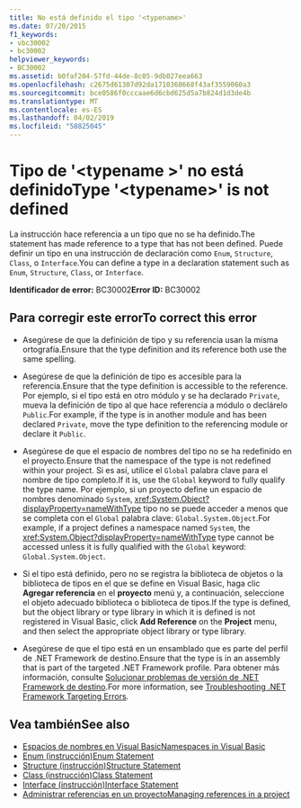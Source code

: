 ```yaml
---
title: No está definido el tipo '<typename>'
ms.date: 07/20/2015
f1_keywords:
- vbc30002
- bc30002
helpviewer_keywords:
- BC30002
ms.assetid: b0faf204-57fd-44de-8c05-9db027eea663
ms.openlocfilehash: c2675d61307d92da1710368668f43af3559060a3
ms.sourcegitcommit: bce0586f0cccaae6d6cbd625d5a7b824d1d3de4b
ms.translationtype: MT
ms.contentlocale: es-ES
ms.lasthandoff: 04/02/2019
ms.locfileid: "58825045"
---
```

# <a name="type-typename-is-not-defined"></a><span data-ttu-id="18490-102">Tipo de '\<typename >' no está definido</span><span class="sxs-lookup"><span data-stu-id="18490-102">Type '\<typename>' is not defined</span></span>
<span data-ttu-id="18490-103">La instrucción hace referencia a un tipo que no se ha definido.</span><span class="sxs-lookup"><span data-stu-id="18490-103">The statement has made reference to a type that has not been defined.</span></span> <span data-ttu-id="18490-104">Puede definir un tipo en una instrucción de declaración como `Enum`, `Structure`, `Class`, o `Interface`.</span><span class="sxs-lookup"><span data-stu-id="18490-104">You can define a type in a declaration statement such as `Enum`, `Structure`, `Class`, or `Interface`.</span></span>  
  
 <span data-ttu-id="18490-105">**Identificador de error:** BC30002</span><span class="sxs-lookup"><span data-stu-id="18490-105">**Error ID:** BC30002</span></span>  
  
## <a name="to-correct-this-error"></a><span data-ttu-id="18490-106">Para corregir este error</span><span class="sxs-lookup"><span data-stu-id="18490-106">To correct this error</span></span>  
  
-   <span data-ttu-id="18490-107">Asegúrese de que la definición de tipo y su referencia usan la misma ortografía.</span><span class="sxs-lookup"><span data-stu-id="18490-107">Ensure that the type definition and its reference both use the same spelling.</span></span>  
  
-   <span data-ttu-id="18490-108">Asegúrese de que la definición de tipo es accesible para la referencia.</span><span class="sxs-lookup"><span data-stu-id="18490-108">Ensure that the type definition is accessible to the reference.</span></span> <span data-ttu-id="18490-109">Por ejemplo, si el tipo está en otro módulo y se ha declarado `Private`, mueva la definición de tipo al que hace referencia a módulo o declárelo `Public`.</span><span class="sxs-lookup"><span data-stu-id="18490-109">For example, if the type is in another module and has been declared `Private`, move the type definition to the referencing module or declare it `Public`.</span></span>  
  
-   <span data-ttu-id="18490-110">Asegúrese de que el espacio de nombres del tipo no se ha redefinido en el proyecto.</span><span class="sxs-lookup"><span data-stu-id="18490-110">Ensure that the namespace of the type is not redefined within your project.</span></span> <span data-ttu-id="18490-111">Si es así, utilice el `Global` palabra clave para el nombre de tipo completo.</span><span class="sxs-lookup"><span data-stu-id="18490-111">If it is, use the `Global` keyword to fully qualify the type name.</span></span> <span data-ttu-id="18490-112">Por ejemplo, si un proyecto define un espacio de nombres denominado `System`, <xref:System.Object?displayProperty=nameWithType> tipo no se puede acceder a menos que se completa con el `Global` palabra clave: `Global.System.Object`.</span><span class="sxs-lookup"><span data-stu-id="18490-112">For example, if a project defines a namespace named `System`, the <xref:System.Object?displayProperty=nameWithType> type cannot be accessed unless it is fully qualified with the `Global` keyword: `Global.System.Object`.</span></span>  
  
-   <span data-ttu-id="18490-113">Si el tipo está definido, pero no se registra la biblioteca de objetos o la biblioteca de tipos en el que se define en Visual Basic, haga clic **Agregar referencia** en el **proyecto** menú y, a continuación, seleccione el objeto adecuado biblioteca o biblioteca de tipos.</span><span class="sxs-lookup"><span data-stu-id="18490-113">If the type is defined, but the object library or type library in which it is defined is not registered in Visual Basic, click **Add Reference** on the **Project** menu, and then select the appropriate object library or type library.</span></span>  
  
-   <span data-ttu-id="18490-114">Asegúrese de que el tipo está en un ensamblado que es parte del perfil de .NET Framework de destino.</span><span class="sxs-lookup"><span data-stu-id="18490-114">Ensure that the type is in an assembly that is part of the targeted .NET Framework profile.</span></span> <span data-ttu-id="18490-115">Para obtener más información, consulte [Solucionar problemas de versión de .NET Framework de destino](/visualstudio/msbuild/troubleshooting-dotnet-framework-targeting-errors).</span><span class="sxs-lookup"><span data-stu-id="18490-115">For more information, see [Troubleshooting .NET Framework Targeting Errors](/visualstudio/msbuild/troubleshooting-dotnet-framework-targeting-errors).</span></span>  
  
## <a name="see-also"></a><span data-ttu-id="18490-116">Vea también</span><span class="sxs-lookup"><span data-stu-id="18490-116">See also</span></span>

- [<span data-ttu-id="18490-117">Espacios de nombres en Visual Basic</span><span class="sxs-lookup"><span data-stu-id="18490-117">Namespaces in Visual Basic</span></span>](../../../visual-basic/programming-guide/program-structure/namespaces.md)
- [<span data-ttu-id="18490-118">Enum (instrucción)</span><span class="sxs-lookup"><span data-stu-id="18490-118">Enum Statement</span></span>](../../../visual-basic/language-reference/statements/enum-statement.md)
- [<span data-ttu-id="18490-119">Structure (instrucción)</span><span class="sxs-lookup"><span data-stu-id="18490-119">Structure Statement</span></span>](../../../visual-basic/language-reference/statements/structure-statement.md)
- [<span data-ttu-id="18490-120">Class (instrucción)</span><span class="sxs-lookup"><span data-stu-id="18490-120">Class Statement</span></span>](../../../visual-basic/language-reference/statements/class-statement.md)
- [<span data-ttu-id="18490-121">Interface (instrucción)</span><span class="sxs-lookup"><span data-stu-id="18490-121">Interface Statement</span></span>](../../../visual-basic/language-reference/statements/interface-statement.md)
- [<span data-ttu-id="18490-122">Administrar referencias en un proyecto</span><span class="sxs-lookup"><span data-stu-id="18490-122">Managing references in a project</span></span>](/visualstudio/ide/managing-references-in-a-project)
